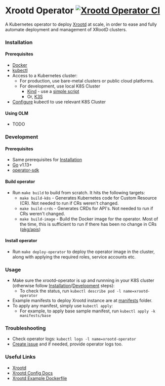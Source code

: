# Xrootd Operator [![Xrootd Operator CI](https://github.com/shivanshs9/xrootd-operator/workflows/Xrootd%20operator%20CI/badge.svg)](https://github.com/shivanshs9/xrootd-operator/actions?query=workflow%3A"Xrootd+operator+CI")

A Kubernetes operator to deploy [Xrootd](https://github.com/xrootd/xrootd) at scale, in order to ease and fully automate deployment and management of XRootD clusters.

### Installation

#### Prerequisites

- [Docker](https://docs.docker.com/get-docker/)
- [kubectl](https://kubernetes.io/docs/tasks/tools/install-kubectl/)
- Access to a Kubernetes cluster:
  - For production, use bare-metal clusters or public cloud platforms.
  - For development, use local K8S Cluster
    - [Kind](https://kind.sigs.k8s.io/) - use a [simple script](https://github.com/k8s-school/kind-travis-ci/blob/master/k8s-create.sh)
    - Or, [K3S](https://k3s.io/)
- [Configure](https://success.docker.com/article/how-to-use-kubectl-to-manage-multiple-kubernetes-clusters) kubectl to use relevant K8S Cluster

#### Using OLM

- TODO

### Development

#### Prerequisites

- Same prerequisites for [Installation](#Installation)
- [Go](https://golang.org/doc/install) v1.13+
- [operator-sdk](https://sdk.operatorframework.io/docs/install-operator-sdk/)

#### Build operator

- Run `make build` to build from scratch. It hits the following targets:
  - `make build-k8s` - Generates Kubernetes code for Custom Resource (CR). Not needed to run if CRs weren't changed.
  - `make build-crds` - Generates CRDs for API's. Not needed to run if CRs weren't changed.
  - `make build-image` - Build the Docker image for the operator. Most of the time, this is sufficient to run if there has been no change in CRs ([pkg/apis](pkg/apis))

#### Install operator

- Run `make deploy-operator` to deploy the operator image in the cluster, along with applying the required roles, service accounts etc.

### Usage

- Make sure the xrootd-operator is up and runnning in your K8S cluster (otherwise follow [Installation](Installation)/[Development](Development) steps):
  - To check the status, run `kubectl describe pod -l name=xrootd-operator`
- Example manifests to deploy Xrootd instance are at [manifests](manifests) folder.
- To apply any manifest, simply use `kubectl apply`:
  - For example, to apply base sample manifest, run `kubectl apply -k manifests/base`

### Troubleshooting

- Check operator logs: `kubectl logs -l name=xrootd-operator`
- [Create issue](https://github.com/shivanshs9/xrootd-operator/issues/new) and if needed, provide operator logs too.

### Useful Links

- [Xrootd](https://xrootd.slac.stanford.edu/index.html)
- [Xrootd Config Docs](https://xrootd.slac.stanford.edu/doc/dev50/xrd_config.htm)
- [Xrootd Example Dockerfile](https://github.com/lnielsen/xrootd-docker/blob/master/Dockerfile)
